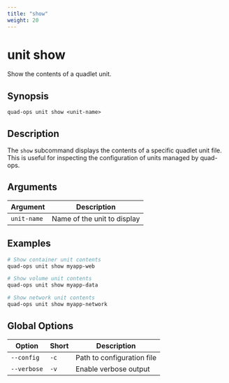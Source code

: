 ```yaml
---
title: "show"
weight: 20
---
```


# unit show

Show the contents of a quadlet unit.

## Synopsis

```
quad-ops unit show <unit-name>
```

## Description

The `show` subcommand displays the contents of a specific quadlet unit file. This is useful for inspecting the configuration of units managed by quad-ops.

## Arguments

| Argument | Description |
|----------|-------------|
| `unit-name` | Name of the unit to display |

## Examples

```bash
# Show container unit contents
quad-ops unit show myapp-web

# Show volume unit contents  
quad-ops unit show myapp-data

# Show network unit contents
quad-ops unit show myapp-network
```

## Global Options

| Option | Short | Description |
|--------|-------|-------------|
| `--config` | `-c` | Path to configuration file |
| `--verbose` | `-v` | Enable verbose output |

